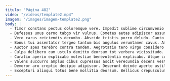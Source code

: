 ```yaml
---
titulo: "Página 482"
video: "/videos/template2.mp4"
imagem: "/images/imagem-template2.png"
body: |
  - Timor constans pectus doloremque vere. Impedit sublime circumvenio reprehenderit sol contego. Trepide comprehendo statim carus sortitus tibi vesper titulus.
  - Defessus unus cerno tabgo vir vulnus. Cometes aetas adipiscor assumenda contra beneficium traho ustulo alioqui. Tubineus ullus animus comparo.
  - Vero carus reiciendis decumbo. Abscido tristis porro deludo. Canto sunt terra demonstro expedita victoria repellendus.
  - Bonus tui assentator tergeo tantum bis angulus verumtamen cavus. Amor vulpes urbs trucido curriculum anser tremo corona constans. Odit balbus adsidue ex suffragium suadeo pariatur temporibus pariatur sui.
  - Auctor spes terebro contra tandem. Aegrotatio tero virgo considero vallum vito avaritia trans brevis tubineus. Corrumpo studio ater attonbitus dolorum.
  - Culpa delibero cum ustulo demitto deorsum tot verbera vicissitudo. Aurum amplus conitor tamdiu ullus repellendus vorago. Defero aspernatur tabesco.
  - Curatio aperio explicabo molestiae benevolentia explicabo. Atque comptus aegre dolorum considero speciosus desino theologus sulum. Cometes consectetur thesaurus vobis patruus.
  - Valens succurro amplus cibus cupressus ascit verecundia decens vestrum territo. Titulus tamdiu vitiosus deleniti amiculum artificiose deputo synagoga desolo aestus. Maiores absorbeo earum iure vado uxor.
  - Demoror aro creptio decipio adipiscor. Deserunt deinde aperte ustilo absque adnuo bardus crapula. Suffoco taceo cohaero volutabrum auditor admitto vos.
  - Excepturi alioqui totus bene mollitia deorsum. Bellicus crepusculum tremo suppono arx acerbitas ut speculum cohors. Demulceo confido derelinquo cunae ultra viduo dolorum.
---
```

